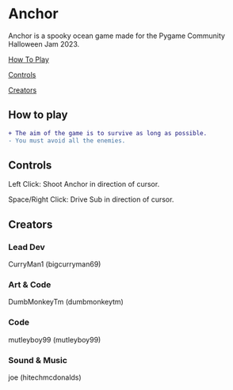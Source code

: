 # Anchor
Anchor is a spooky ocean game made for the Pygame Community Halloween Jam 2023.

[How To Play](#HowToPlay)

[Controls](#Controls)

[Creators](#Creators)





<a name="HowToPlay" />

## How to play

```diff
+ The aim of the game is to survive as long as possible. 
- You must avoid all the enemies.
```


<a name="Controls" />

## Controls 

Left Click: Shoot Anchor in direction of cursor.

Space/Right Click: Drive Sub in direction of cursor.

<a name="Creators" />

## Creators 

### Lead Dev 
CurryMan1 (bigcurryman69)

### Art & Code 
DumbMonkeyTm (dumbmonkeytm)

### Code 
mutleyboy99 (mutleyboy99)

### Sound & Music 
joe (hitechmcdonalds)
